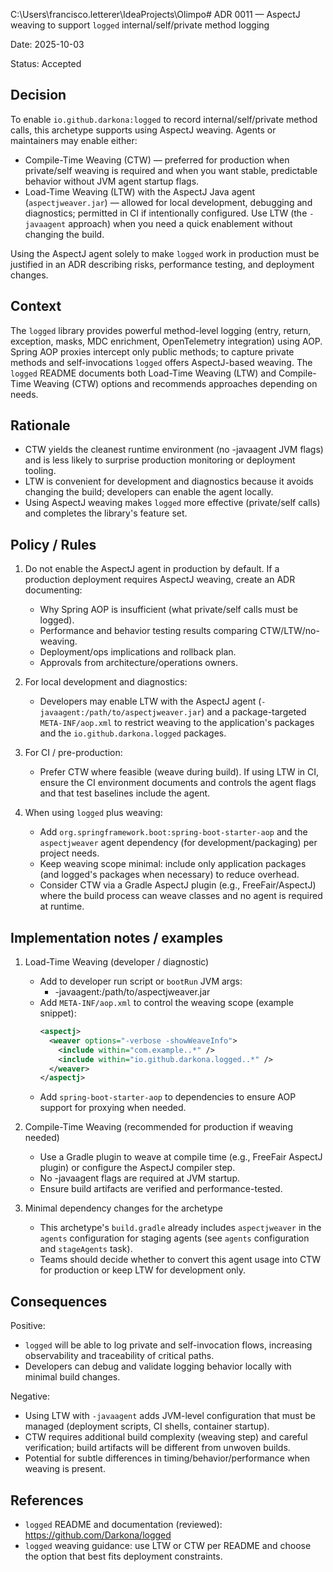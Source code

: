 C:\Users\francisco.letterer\IdeaProjects\Olimpo# ADR 0011 — AspectJ weaving to support `logged` internal/self/private method logging

Date: 2025-10-03

Status: Accepted

Decision
--------
To enable `io.github.darkona:logged` to record internal/self/private method calls, this archetype supports using AspectJ weaving. Agents or maintainers may
enable either:

- Compile-Time Weaving (CTW) — preferred for production when private/self weaving is required and when you want stable, predictable behavior without JVM agent
  startup flags.
- Load-Time Weaving (LTW) with the AspectJ Java agent (`aspectjweaver.jar`) — allowed for local development, debugging and diagnostics; permitted in CI if
  intentionally configured. Use LTW (the `-javaagent` approach) when you need a quick enablement without changing the build.

Using the AspectJ agent solely to make `logged` work in production must be justified in an ADR describing risks, performance testing, and deployment changes.

Context
-------
The `logged` library provides powerful method-level logging (entry, return, exception, masks, MDC enrichment, OpenTelemetry integration) using AOP. Spring AOP
proxies intercept only public methods; to capture private methods and self-invocations `logged` offers AspectJ-based weaving. The `logged` README documents both
Load-Time Weaving (LTW) and Compile-Time Weaving (CTW) options and recommends approaches depending on needs.

Rationale
---------

- CTW yields the cleanest runtime environment (no -javaagent JVM flags) and is less likely to surprise production monitoring or deployment tooling.
- LTW is convenient for development and diagnostics because it avoids changing the build; developers can enable the agent locally.
- Using AspectJ weaving makes `logged` more effective (private/self calls) and completes the library's feature set.

Policy / Rules
--------------

1. Do not enable the AspectJ agent in production by default. If a production deployment requires AspectJ weaving, create an ADR documenting:
    - Why Spring AOP is insufficient (what private/self calls must be logged).
    - Performance and behavior testing results comparing CTW/LTW/no-weaving.
    - Deployment/ops implications and rollback plan.
    - Approvals from architecture/operations owners.

2. For local development and diagnostics:
    - Developers may enable LTW with the AspectJ agent (`-javaagent:/path/to/aspectjweaver.jar`) and a package-targeted `META-INF/aop.xml` to restrict weaving
      to the application's packages and the `io.github.darkona.logged` packages.

3. For CI / pre-production:
    - Prefer CTW where feasible (weave during build). If using LTW in CI, ensure the CI environment documents and controls the agent flags and that test
      baselines include the agent.

4. When using `logged` plus weaving:
    - Add `org.springframework.boot:spring-boot-starter-aop` and the `aspectjweaver` agent dependency (for development/packaging) per project needs.
    - Keep weaving scope minimal: include only application packages (and logged's packages when necessary) to reduce overhead.
    - Consider CTW via a Gradle AspectJ plugin (e.g., FreeFair/AspectJ) where the build process can weave classes and no agent is required at runtime.

Implementation notes / examples
------------------------------

1. Load-Time Weaving (developer / diagnostic)
    - Add to developer run script or `bootRun` JVM args:
        - -javaagent:/path/to/aspectjweaver.jar
    - Add `META-INF/aop.xml` to control the weaving scope (example snippet):
      ```xml
      <aspectj>
        <weaver options="-verbose -showWeaveInfo">
          <include within="com.example..*" />
          <include within="io.github.darkona.logged..*" />
        </weaver>
      </aspectj>
      ```
    - Add `spring-boot-starter-aop` to dependencies to ensure AOP support for proxying when needed.

2. Compile-Time Weaving (recommended for production if weaving needed)
    - Use a Gradle plugin to weave at compile time (e.g., FreeFair AspectJ plugin) or configure the AspectJ compiler step.
    - No -javaagent flags are required at JVM startup.
    - Ensure build artifacts are verified and performance-tested.

3. Minimal dependency changes for the archetype
    - This archetype's `build.gradle` already includes `aspectjweaver` in the `agents` configuration for staging agents (see `agents` configuration and
      `stageAgents` task).
    - Teams should decide whether to convert this agent usage into CTW for production or keep LTW for development only.

Consequences
------------
Positive:

- `logged` will be able to log private and self-invocation flows, increasing observability and traceability of critical paths.
- Developers can debug and validate logging behavior locally with minimal build changes.

Negative:

- Using LTW with `-javaagent` adds JVM-level configuration that must be managed (deployment scripts, CI shells, container startup).
- CTW requires additional build complexity (weaving step) and careful verification; build artifacts will be different from unwoven builds.
- Potential for subtle differences in timing/behavior/performance when weaving is present.

References
----------

- `logged` README and documentation (reviewed): https://github.com/Darkona/logged
- `logged` weaving guidance: use LTW or CTW per README and choose the option that best fits deployment constraints.

